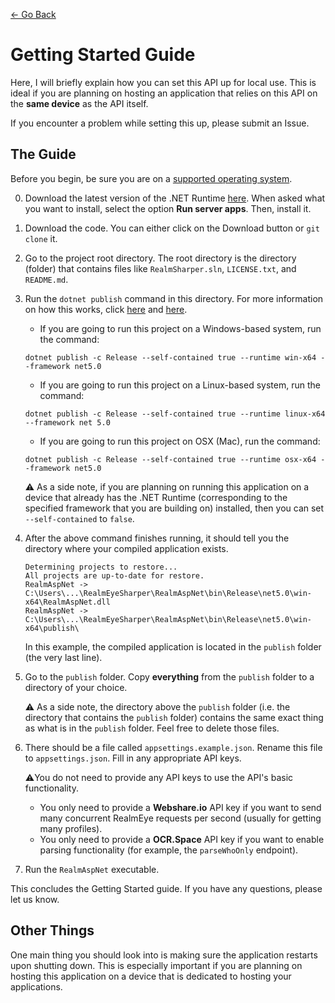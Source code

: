 [← Go Back](https://github.com/ewang2002/RealmEyeSharper/tree/master/RealmAspNet/docs/docs-guide.md)

# Getting Started Guide 
Here, I will briefly explain how you can set this API up for local use. This is ideal if you are planning on hosting an application that relies on this API on the **same device** as the API itself.

If you encounter a problem while setting this up, please submit an Issue.

## The Guide
Before you begin, be sure you are on a [supported operating system](https://github.com/dotnet/core/blob/main/release-notes/5.0/5.0-supported-os.md). 

0. Download the latest version of the .NET Runtime [here](https://dotnet.microsoft.com/download). When asked what you want to install, select the option **Run server apps**. Then, install it.


1. Download the code. You can either click on the Download button or `git clone` it.

2. Go to the project root directory. The root directory is the directory (folder) that contains files like `RealmSharper.sln`, `LICENSE.txt`, and `README.md`.

3. Run the `dotnet publish` command in this directory. For more information on how this works, click [here](https://docs.microsoft.com/en-us/dotnet/core/tools/dotnet-publish) and [here](https://docs.microsoft.com/en-us/aspnet/core/host-and-deploy/visual-studio-publish-profiles).
    - If you are going to run this project on a Windows-based system, run the command:
    ```
    dotnet publish -c Release --self-contained true --runtime win-x64 --framework net5.0
    ```
    - If you are going to run this project on a Linux-based system, run the command:
    ```
    dotnet publish -c Release --self-contained true --runtime linux-x64 --framework net 5.0
    ```
   - If you are going to run this project on OSX (Mac), run the command: 
    ```
    dotnet publish -c Release --self-contained true --runtime osx-x64 --framework net5.0
    ```
   ⚠️ As a side note, if you are planning on running this application on a device that already has the .NET Runtime (corresponding to the specified framework that you are building on) installed, then you can set `--self-contained` to `false`.


4. After the above command finishes running, it should tell you the directory where your compiled application exists. 
    ``` 
    Determining projects to restore...
    All projects are up-to-date for restore.
    RealmAspNet -> C:\Users\...\RealmEyeSharper\RealmAspNet\bin\Release\net5.0\win-x64\RealmAspNet.dll
    RealmAspNet -> C:\Users\...\RealmEyeSharper\RealmAspNet\bin\Release\net5.0\win-x64\publish\
    ```
    In this example, the compiled application is located in the `publish` folder (the very last line).


5. Go to the `publish` folder. Copy **everything** from the `publish` folder to a directory of your choice. 

   ⚠️ As a side note, the directory above the `publish` folder (i.e. the directory that contains the `publish` folder) contains the same exact thing as what is in the `publish` folder. Feel free to delete those files.


6. There should be a file called `appsettings.example.json`. Rename this file to `appsettings.json`. Fill in any appropriate API keys. 

   ⚠️You do not need to provide any API keys to use the API's basic functionality. 
   - You only need to provide a **Webshare.io** API key if you want to send many concurrent RealmEye requests per second (usually for getting many profiles).
   - You only need to provide a **OCR.Space** API key if you want to enable parsing functionality (for example, the `parseWhoOnly` endpoint).

7. Run the `RealmAspNet` executable. 

This concludes the Getting Started guide. If you have any questions, please let us know.

## Other Things
One main thing you should look into is making sure the application restarts upon shutting down. This is especially important if you are planning on hosting this application on a device that is dedicated to hosting your applications. 